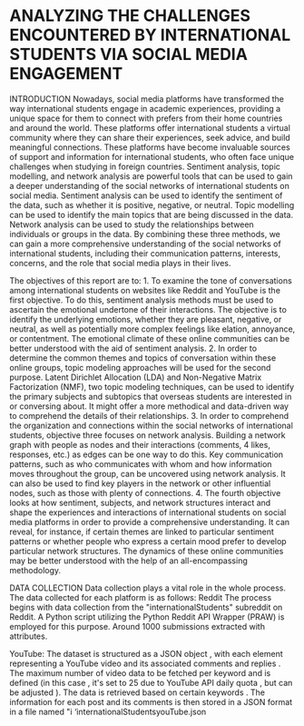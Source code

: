# ANALYZING THE CHALLENGES ENCOUNTERED BY INTERNATIONAL STUDENTS VIA SOCIAL MEDIA ENGAGEMENT

INTRODUCTION
Nowadays, social media platforms have transformed the way international students engage in academic experiences, providing a unique space for them to connect with prefers from their home countries and around the world. These platforms offer international students a virtual community where they can share their experiences, seek advice, and build meaningful connections. These platforms have become invaluable sources of support and information for international students, who often face unique challenges when studying in foreign countries. Sentiment analysis, topic modelling, and network analysis are powerful tools that can be used to gain a deeper understanding of the social networks of international students on social media. Sentiment analysis can be used to identify the sentiment of the data, such as whether it is positive, negative, or neutral. Topic modelling can be used to identify the main topics that are being discussed in the data. Network analysis can be used to study the relationships between individuals or groups in the data. By combining these three methods, we can gain a more comprehensive understanding of the social networks of international students, including their communication patterns, interests, concerns, and the role that social media plays in their lives.

The objectives of this report are to:
1.
To examine the tone of conversations among international students on websites like Reddit and YouTube is the first objective. To do this, sentiment analysis methods must be used to ascertain the emotional undertone of their interactions. The objective is to identify the underlying emotions, whether they are pleasant, negative, or neutral, as well as potentially more complex feelings like elation, annoyance, or contentment. The emotional climate of these online communities can be better understood with the aid of sentiment analysis.
2.
In order to determine the common themes and topics of conversation within these online groups, topic modeling approaches will be used for the second purpose. Latent Dirichlet Allocation (LDA) and Non-Negative Matrix Factorization (NMF), two topic modeling techniques, can be used to identify the primary subjects and subtopics that overseas students are interested in or conversing about. It might offer a more methodical and data-driven way to comprehend the details of their relationships.
3.
In order to comprehend the organization and connections within the social networks of international students, objective three focuses on network analysis. Building a network graph with people as nodes and their interactions (comments,
4
likes, responses, etc.) as edges can be one way to do this. Key communication
patterns, such as who communicates with whom and how information moves throughout the group, can be uncovered using network analysis. It can also be used to find key players in the network or other influential nodes, such as those with plenty of connections.
4.
The fourth objective looks at how sentiment, subjects, and network structures interact and shape the experiences and interactions of international students on social media platforms in order to provide a comprehensive understanding. It can reveal, for instance, if certain themes are linked to particular sentiment patterns or whether people who express a certain mood prefer to develop particular network structures. The dynamics of these online communities may be better understood with the help of an all-encompassing methodology.

DATA COLLECTION
Data collection plays a vital role in the whole process. The data collected for each platform is as follows:
Reddit
The process begins with data collection from the "internationalStudents" subreddit on Reddit. A Python script utilizing the Python Reddit API Wrapper (PRAW) is employed for this purpose. Around 1000 submissions extracted with attributes.

YouTube:
The dataset is structured as a JSON object , with each element representing a YouTube video and its associated comments and replies . The maximum number of video data to be fetched per keyword and is defined (in this case , it's set to 25 due to YouTube API daily quota , but can be adjusted ). The data is retrieved based on certain keywords . 
The information for each post and its comments is then stored in a JSON format in a file named "i ‘internationalStudentsyouTube.json
